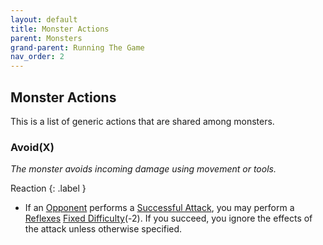 ```yaml
---
layout: default
title: Monster Actions
parent: Monsters
grand-parent: Running The Game
nav_order: 2
---
```


## Monster Actions
This is a list of generic actions that are shared among monsters.

### Avoid(X)
*The monster avoids incoming damage using movement or tools.*

Reaction
{: .label }

* If an [Opponent](Terminology#Opponent) performs a [Successful Attack](Terminology#Successful%20Attack), you may perform a [Reflexes](Agility#Reflexes) [Fixed Difficulty](Skills#Fixed%20Difficulty)(-2). If you succeed, you ignore the effects of the attack unless otherwise specified.

